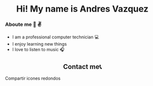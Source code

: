 # <center>Hi! My name is Andres Vazquez </center>


### Aboute me  :walking: :v:
* I am a professional computer technician   :computer:
* I enjoy learning new things
* I love to listen to music :headphones:

## <center>Contact me:telephone_receiver: </center>

<div class="shared-panel">
	<span>Compartir icones redondos</span><br>
	<a target="_blank" class="shared fb" title="Facebook"></a>	
	<a target="_blank" class="shared tt" title="Twitter"></a>
	<a target="_blank" class="shared gp" title="Google+"></a>
	<a  data-action='share/whatsapp/share' class="shared wa" title="WhatsApp"></a>
	<a target="_blank" class="shared ce" id="sml" title="Email"></a>		
</div>




